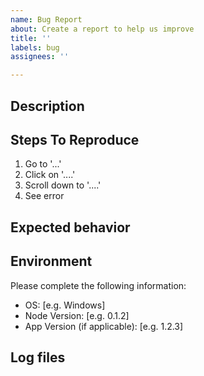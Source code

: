 ```yaml
---
name: Bug Report
about: Create a report to help us improve
title: ''
labels: bug
assignees: ''

---
```


## Description
<!-- Please provide a clear and detailed description of the bug. -->

## Steps To Reproduce
1. Go to '...'
2. Click on '....'
3. Scroll down to '....'
4. See error

## Expected behavior
<!-- A clear and concise description of what you expected to happen. -->

## Environment
Please complete the following information:
 - OS: [e.g. Windows]
 - Node Version: [e.g. 0.1.2]
 - App Version (if applicable): [e.g. 1.2.3]

## Log files
<!-- If possible, attach log files to this bug report by dragging and dropping them onto this text box. -->
